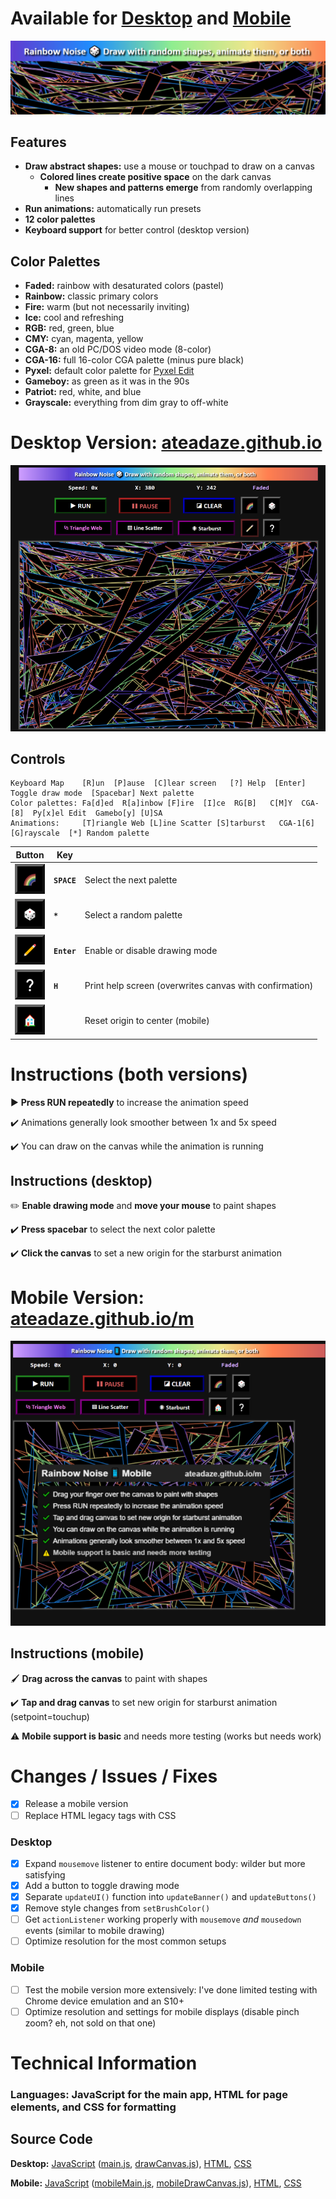 # Available for [Desktop](https://ateadaze.github.io/) and [Mobile](https://ateadaze.github.io/m/)
![rainbow_noise-repo_banner](/images/rainbow_noise-header.png)

## Features
* **Draw abstract shapes:** use a mouse or touchpad to draw on a canvas
  * **Colored lines create positive space** on the dark canvas
    * **New shapes and patterns emerge** from randomly overlapping lines
* **Run animations:** automatically run presets
* **12 color palettes** 
* **Keyboard support** for better control (desktop version)

## Color Palettes
* **Faded:** rainbow with desaturated colors (pastel)
* **Rainbow:** classic primary colors
* **Fire:** warm (but not necessarily inviting)
* **Ice:** cool and refreshing
* **RGB:** red, green, blue
* **CMY:** cyan, magenta, yellow
* **CGA-8:** an old PC/DOS video mode (8-color)
* **CGA-16:** full 16-color CGA palette (minus pure black)
* **Pyxel:** default color palette for [Pyxel Edit](pyxeledit.com)
* **Gameboy:** as green as it was in the 90s
* **Patriot:** red, white, and blue
* **Grayscale:** everything from dim gray to off-white

# Desktop Version: [ateadaze.github.io](https://ateadaze.github.io/)
![screenshot-faded](https://raw.githubusercontent.com/ATeaDaze/ateadaze.github.io/main/images/rainbow_noise-screenshot-1.png)
## Controls
```
Keyboard Map    [R]un  [P]ause  [C]lear screen   [?] Help  [Enter] Toggle draw mode  [Spacebar] Next palette
Color palettes: Fa[d]ed  R[a]inbow [F]ire  [I]ce  RG[B]   C[M]Y  CGA-[8]  Py[x]el Edit  Gamebo[y] [U]SA
Animations:     [T]riangle Web [L]ine Scatter [S]tarburst   CGA-1[6]  [G]rayscale  [*] Random palette
```
Button|Key|&nbsp;
---|---|---|
![Spacebar](/images/palette_button.png)|**`SPACE`**|Select the next palette
![Random](/images/random_palette_button.png)|**`*`**|Select a random palette
![E](/images/draw_button.png)|**`Enter`**|Enable or disable drawing mode
![H](/images/help_button.png)|**`H`**|Print help screen (overwrites canvas with confirmation)
![O](/images/origin_reset_button.png)|&nbsp;|Reset origin to center (mobile)

# Instructions (both versions)
▶  **Press RUN repeatedly** to increase the animation speed

✔️ Animations generally look smoother between 1x and 5x speed

✔️ You can draw on the canvas while the animation is running

## Instructions (desktop)
✏️ **Enable drawing mode** and **move your mouse** to paint shapes

✔️ **Press spacebar** to select the next color palette

✔️ **Click the canvas** to set a new origin for the starburst animation

# Mobile Version: [ateadaze.github.io/m](https://ateadaze.github.io/m/)
![mobile_screenshot](https://github.com/ATeaDaze/ateadaze.github.io/blob/main/images/rainbow_noise-screenshot-mobile.png)

## Instructions (mobile)
🖌️ **Drag across the canvas** to paint with shapes

✔️ **Tap and drag canvas** to set new origin for starburst animation (setpoint=touchup)

⚠️ **Mobile support is basic** and needs more testing (works but needs work)

# Changes / Issues / Fixes
* [X] Release a mobile version
* [ ] Replace HTML legacy tags with CSS
### Desktop
* [X] Expand `mousemove` listener to entire document body: wilder but more satisfying
* [X] Add a button to toggle drawing mode
* [X] Separate `updateUI()` function into `updateBanner()` and `updateButtons()`
* [X] Remove style changes from `setBrushColor()`
* [ ] Get `actionListener` working properly with `mousemove` *and* `mousedown` events (similar to mobile drawing)
* [ ] Optimize resolution for the most common setups
### Mobile
* [ ] Test the mobile version more extensively: I've done limited testing with Chrome device emulation and an S10+
* [ ] Optimize resolution and settings for mobile displays (disable pinch zoom? eh, not sold on that one)

# Technical Information
### **Languages:** **JavaScript** for the main app, **HTML** for page elements, and **CSS** for formatting
## **Source Code**
**Desktop:** [JavaScript](/scripts) ([main.js](/scripts/main.js), [drawCanvas.js](/scripts/drawCanvas.js)), [HTML](index.html), [CSS](/styles/rainbow_noise.css)

**Mobile:** [JavaScript](/m/scripts) ([mobileMain.js](/m/scripts/mobileMain.js), [mobileDrawCanvas.js](/m/scripts/mobileDrawCanvas.js)), [HTML](/m/index.html), [CSS](/styles/rainbow_noise.css)
